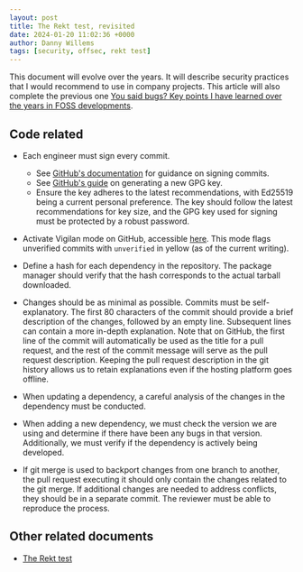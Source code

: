 ```yaml
---
layout: post
title: The Rekt test, revisited
date: 2024-01-20 11:02:36 +0000
author: Danny Willems
tags: [security, offsec, rekt test]
---
```


This document will evolve over the years.
It will describe security practices that I would recommend to use in company
projects.
This article will also complete the previous one [You said bugs? Key points I
have learned over the years in FOSS
developments](https://dannywillems.github.io/2023/12/08/you-said-bugs.html).

## Code related

- Each engineer must sign every commit.
  - See [GitHub's
    documentation](https://docs.github.com/en/authentication/managing-commit-signature-verification/telling-git-about-your-signing-key)
    for guidance on signing commits.
  - See [GitHub's
    guide](https://docs.github.com/en/authentication/managing-commit-signature-verification/generating-a-new-gpg-key)
    on generating a new GPG key.
  - Ensure the key adheres to the latest recommendations, with Ed25519 being a
    current personal preference. The key should follow the latest
    recommendations for key size, and the GPG key used for signing must be
    protected by a robust password.
- Activate Vigilan mode on GitHub, accessible
  [here](https://github.com/settings/keys). This mode flags unverified commits
  with `unverified` in yellow (as of the current writing).
- Define a hash for each dependency in the repository. The package manager
  should verify that the hash corresponds to the actual tarball downloaded.
- Changes should be as minimal as possible. Commits must be self-explanatory.
  The first 80 characters of the commit should provide a brief description of
  the changes, followed by an empty line. Subsequent lines can contain a more
  in-depth explanation. Note that on GitHub, the first line of the commit will
  automatically be used as the title for a pull request, and the rest of the
  commit message will serve as the pull request description. Keeping the pull
  request description in the git history allows us to retain explanations even
  if the hosting platform goes offline.

- When updating a dependency, a careful analysis of the changes in the
  dependency must be conducted.

- When adding a new dependency, we must check the version we are using and
  determine if there have been any bugs in that version. Additionally, we must
  verify if the dependency is actively being developed.

- If git merge is used to backport changes from one branch to another, the pull
  request executing it should only contain the changes related to the git merge.
  If additional changes are needed to address conflicts, they should be in a
  separate commit. The reviewer must be able to reproduce the process.

## Other related documents

- [The Rekt test](https://blog.trailofbits.com/2023/08/14/can-you-pass-the-rekt-test/)
